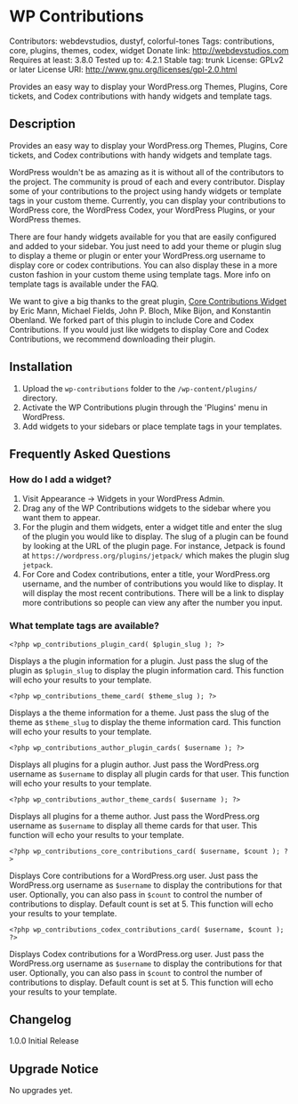 # WP Contributions
Contributors: webdevstudios, dustyf, colorful-tones
Tags: contributions, core, plugins, themes, codex, widget
Donate link: http://webdevstudios.com
Requires at least: 3.8.0
Tested up to: 4.2.1
Stable tag: trunk
License: GPLv2 or later
License URI: http://www.gnu.org/licenses/gpl-2.0.html

Provides an easy way to display your WordPress.org Themes, Plugins, Core tickets, and Codex contributions with handy widgets and template tags.

## Description

Provides an easy way to display your WordPress.org Themes, Plugins, Core tickets, and Codex contributions with handy widgets and template tags.

WordPress wouldn't be as amazing as it is without all of the contributors to the project. The community is proud of each and every contributor. Display some of your contributions to the project using handy widgets or template tags in your custom theme.  Currently, you can display your contributions to WordPress core, the WordPress Codex, your WordPress Plugins, or your WordPress themes.

There are four handy widgets available for you that are easily configured and added to your sidebar.  You just need to add your theme or plugin slug to display a theme or plugin or enter your WordPress.org username to display core or codex contributions.  You can also display these in a more custon fashion in your custom theme using template tags.  More info on template tags is available under the FAQ.

We want to give a big thanks to the great plugin, [Core Contributions Widget](https://wordpress.org/plugins/wp-core-contributions-widget/) by Eric Mann, Michael Fields, John P. Bloch, Mike Bijon, and Konstantin Obenland. We forked part of this plugin to include Core and Codex Contributions. If you would just like widgets to display Core and Codex Contributions, we recommend downloading their plugin.

## Installation

1. Upload the `wp-contributions` folder to the `/wp-content/plugins/` directory.
2. Activate the WP Contributions plugin through the 'Plugins' menu in WordPress.
3. Add widgets to your sidebars or place template tags in your templates.

## Frequently Asked Questions

### How do I add a widget?

1. Visit Appearance -> Widgets in your WordPress Admin.
2. Drag any of the WP Contributions widgets to the sidebar where you want them to appear.
3. For the plugin and them widgets, enter a widget title and enter the slug of the plugin you would like to display. The slug of a plugin can be found by looking at the URL of the plugin page.  For instance, Jetpack is found at `https://wordpress.org/plugins/jetpack/` which makes the plugin slug `jetpack`.
4. For Core and Codex contributions, enter a title, your WordPress.org username, and the number of contributions you would like to display. It will display the most recent contributions. There will be a link to display more contributions so people can view any after the number you input.

### What template tags are available?

`<?php wp_contributions_plugin_card( $plugin_slug ); ?>`

Displays a the plugin information for a plugin. Just pass the slug of the plugin as `$plugin_slug` to display the plugin information card.  This function will echo your results to your template.

`<?php wp_contributions_theme_card( $theme_slug ); ?>`

Displays a the theme information for a theme. Just pass the slug of the theme as `$theme_slug` to display the theme information card.  This function will echo your results to your template.

`<?php wp_contributions_author_plugin_cards( $username ); ?>`

Displays all plugins for a plugin author.  Just pass the WordPress.org username as `$username` to display all plugin cards for that user.  This function will echo your results to your template.

`<?php wp_contributions_author_theme_cards( $username ); ?>`

Displays all plugins for a theme author.  Just pass the WordPress.org username as `$username` to display all theme cards for that user.  This function will echo your results to your template.

`<?php wp_contributions_core_contributions_card( $username, $count ); ?>`

Displays Core contributions for a WordPress.org user.  Just pass the WordPress.org username as `$username` to display the contributions for that user. Optionally, you can also pass in `$count` to control the number of contributions to display. Default count is set at 5. This function will echo your results to your template.

`<?php wp_contributions_codex_contributions_card( $username, $count ); ?>`

Displays Codex contributions for a WordPress.org user.  Just pass the WordPress.org username as `$username` to display the contributions for that user. Optionally, you can also pass in `$count` to control the number of contributions to display. Default count is set at 5. This function will echo your results to your template.

## Changelog

1.0.0 Initial Release

## Upgrade Notice

No upgrades yet.